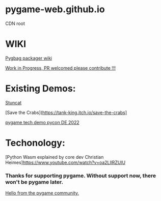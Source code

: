 # pygame-web.github.io
CDN root

# WIKI
[Pygbag packager wiki](https://pygame-web.github.io/wiki/pygbag/)

[Work in Progress, PR welcomed please contribute !!!](https://github.com/pygame-web/pygame-web.github.io/edit/main/README.md)



# Existing Demos:

[Stuncat](https://pmp-p.itch.io/stuntcat)

[Save the Crabs](https://tank-king.itch.io/save-the-crabs]

[pygame tech demo pycon DE 2022](https://pmp-p.github.io/pygame-wasm/)


# Techonology:

[Python Wasm explained by core dev Christian Heimes]https://www.youtube.com/watch?v=oa2LllRZUlU



### Thanks for supporting pygame. Without support now, there won't be pygame later.

[Hello from the pygame community.](https://www.pygame.org/contribute.html)
